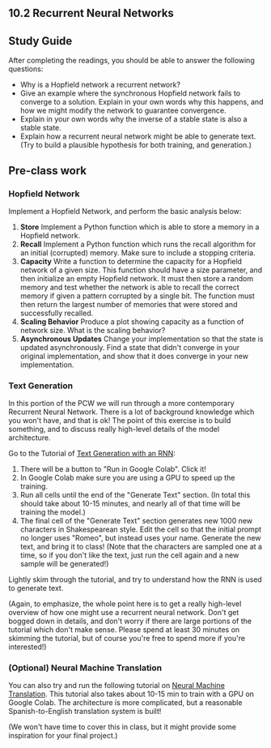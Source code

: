 ## 10.2 Recurrent Neural Networks

## Study Guide

After completing the readings, you should be able to answer the following questions:

- Why is a Hopfield network a recurrent network?
- Give an example where the synchronous Hopfield network fails to converge to a solution. Explain in your own words why this happens, and how we might modify the network to guarantee convergence.
- Explain in your own words why the inverse of a stable state is also a stable state.
- Explain how a recurrent neural network might be able to generate text. (Try to build a plausible hypothesis for both training, and generation.)

## Pre-class work

### Hopfield Network
Implement a Hopfield Network, and perform the basic analysis below:

1. **Store**
   Implement a Python function which is able to store a memory in a Hopfield network.
2. **Recall**
   Implement a Python function which runs the recall algorithm for an initial (corrupted) memory. Make sure to include a stopping criteria.
3. **Capacity**
   Write a function to determine the capacity for a Hopfield network of a given size. This function should have a size parameter, and then initialize an empty Hopfield network. It must then store a random memory and test whether the network is able to recall the correct memory if given a pattern corrupted by a single bit. The function must then return the largest number of memories that were stored and successfully recalled.
4. **Scaling Behavior**
   Produce a plot showing capacity as a function of network size. What is the scaling behavior?
5. **Asynchronous Updates**
   Change your implementation so that the state is updated asynchronously. Find a state that didn't converge in your original implementation, and show that it does converge in your new implementation.

### Text Generation

In this portion of the PCW we will run through a more contemporary Recurrent Neural Network. 
There is a lot of background knowledge which you won't have, and that is ok! The point of this exercise is to build something, and to discuss really high-level details of the model architecture.

Go to the Tutorial of [Text Generation with an RNN](https://www.tensorflow.org/text/tutorials/text_generation):
1. There will be a button to "Run in Google Colab". Click it!
2. In Google Colab make sure you are using a GPU to speed up the training.
3. Run all cells until the end of the "Generate Text" section. 
(In total this should take about 10-15 minutes, and nearly all of that time will be training the model.)
4. The final cell of the "Generate Text" section generates new 1000 new characters in Shakespearean style. 
Edit the cell so that the initial prompt no longer uses "Romeo", but instead uses your name. 
Generate the new text, and bring it to class! 
(Note that the characters are sampled one at a time, so if you don't like the text, just run the cell again and a new sample will be generated!)

Lightly skim through the tutorial, and try to understand how the RNN is used to generate text. 

(Again, to emphasize, the whole point here is to get a really high-level overview of how one might use a recurrent neural network. Don't get bogged down in details, and don't worry if there are large portions of the tutorial which don't make sense. Please spend at least 30 minutes on skimming the tutorial, but of course you're free to spend more if you're interested!)

### (Optional) Neural Machine Translation
You can also try and run the following tutorial on [Neural Machine Translation](https://www.tensorflow.org/addons/tutorials/networks_seq2seq_nmt).
This tutorial also takes about 10-15 min to train with a GPU on Google Colab. 
The architecture is more complicated, but a reasonable Spanish-to-English translation system is built!

(We won't have time to cover this in class, but it might provide some inspiration for your final project.)
